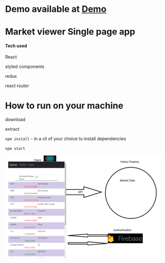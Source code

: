 # Demo available at <a href="https://ostrich4153.web.app/">Demo</a>

# Market viewer Single page app

<h4>Tech used</h4>
<p>React</p>
<p>styled components</p>
<p>redux</p>
<p>react router</p>

# How to run on your machine

<p>download</p>
<p>extract</p>
<p><code>npm install</code> - in a cli of your choice to install dependencies</p>
<p><code>npm start</code></p>

<img src="/architecture.png" alt="acrhitecture"/>
